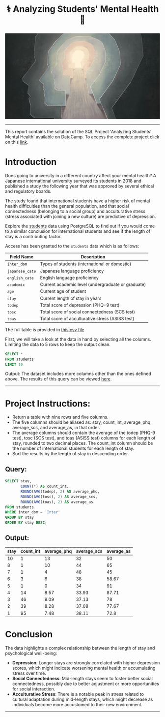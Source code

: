 # <p align="center" style="margin-top: 0px;"> ⚕️ Analyzing Students' Mental Health 🧠

![mental health pic](mental.png)

---
This report contains the solution of the SQL Project 'Analyzing Students' Mental Health' available on DataCamp. To access the complete project click on this [link](https://projects.datacamp.com/projects/1593).

# Introduction
Does going to university in a different country affect your mental health? A Japanese international university surveyed its students in 2018 and published a study the following year that was approved by several ethical and regulatory boards.

The study found that international students have a higher risk of mental health difficulties than the general population, and that social connectedness (belonging to a social group) and acculturative stress (stress associated with joining a new culture) are predictive of depression.

Explore the [students](students.csv) data using PostgreSQL to find out if you would come to a similar conclusion for international students and see if the length of stay is a contributing factor.

Access has been granted to the `students` data which is as follows:

| Field Name    | Description                                      |
| ------------- | ------------------------------------------------ |
| `inter_dom`     | Types of students (international or domestic)   |
| `japanese_cate` | Japanese language proficiency                    |
| `english_cate`  | English language proficiency                     |
| `academic`      | Current academic level (undergraduate or graduate) |
| `age`           | Current age of student                           |
| `stay`          | Current length of stay in years                  |
| `todep`         | Total score of depression (PHQ-9 test)           |
| `tosc`          | Total score of social connectedness (SCS test)   |
| `toas`          | Total score of acculturative stress (ASISS test) |

The full table is provided in [this csv file](students.csv)

First, we will take a look at the data in hand by selecting all the columns. Limiting the data to 5 rows to keep the output clean.

```sql
SELECT *
FROM students
LIMIT 10
```

Output:
The dataset includes more columns other than the ones defined above. The results of this query can be viewed [here](first%205%20rows.csv).


---
# Project Instructions: 

* Return a table with nine rows and five columns.
* The five columns should be aliased as: stay, count_int, average_phq, average_scs, and average_as, in that order.
* The average columns should contain the average of the todep (PHQ-9 test), tosc (SCS test), and toas (ASISS test) columns for each length of stay, rounded to two decimal places.
The count_int column should be the number of international students for each length of stay.
* Sort the results by the length of stay in descending order.

## Query: 
```sql
SELECT stay, 
       COUNT(*) AS count_int,
       ROUND(AVG(todep), 2) AS average_phq, 
       ROUND(AVG(tosc), 2) AS average_scs, 
       ROUND(AVG(toas), 2) AS average_as
FROM students
WHERE inter_dom = 'Inter'
GROUP BY stay
ORDER BY stay DESC;
```

## Output: 
| stay | count_int | average_phq | average_scs | average_as |
|------|-----------|-------------|-------------|------------|
| 10   | 1         | 13          | 32          | 50         |
| 8    | 1         | 10          | 44          | 65         |
| 7    | 1         | 4           | 48          | 45         |
| 6    | 3         | 6           | 38          | 58.67      |
| 5    | 1         | 0           | 34          | 91         |
| 4    | 14        | 8.57        | 33.93       | 87.71      |
| 3    | 46        | 9.09        | 37.13       | 78         |
| 2    | 39        | 8.28        | 37.08       | 77.67      |
| 1    | 95        | 7.48        | 38.11       | 72.8       |

# Conclusion 
The data highlights a complex relationship between the length of stay and psychological well-being:

* **Depression**: Longer stays are strongly correlated with higher depression scores, which might indicate worsening mental health or accumulating stress over time.
* **Social Connectedness**: Mid-length stays seem to foster better social connectedness, possibly due to better adjustment or more opportunities for social interaction.
* **Acculturative Stress**: There is a notable peak in stress related to cultural adaptation during mid-length stays, which might decrease as individuals become more accustomed to their new environment.

---